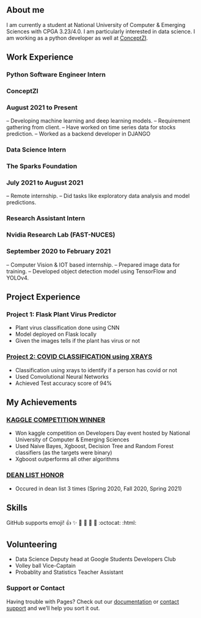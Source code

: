 ## About me

I am currently a student at National University of Computer & Emerging Sciences with CPGA 3.23/4.0. I am particularly interested in data science. I am working as a python developer as well at [ConceptZI](https://conceptzi.com/our-team/).

## Work Experience
### Python Software Engineer Intern
### ConceptZI
### August 2021 to Present
– Developing machine learning and deep learning models.
– Requirement gathering from client.
– Have worked on time series data for stocks prediction.
– Worked as a backend developer in DJANGO

### Data Science Intern
### The Sparks Foundation
### July 2021 to August 2021
– Remote internship.
– Did tasks like exploratory data analysis and model predictions. 

### Research Assistant Intern 
### Nvidia Research Lab (FAST-NUCES)
### September 2020 to February 2021
– Computer Vision & IOT based internship.
– Prepared image data for training.
– Developed object detection model using TensorFlow and YOLOv4.


## Project Experience
### Project 1: Flask Plant Virus Predictor
- Plant virus classification done using CNN
- Model deployed on Flask locally 
- Given the images tells if the plant has virus or not

### [Project 2: COVID CLASSIFICATION using XRAYS](https://github.com/YassaFareed/Project-Covid)
- Classification using xrays to identify if a person has covid or not
- Used Convolutional Neural Networks 
- Achieved Test accuracy score of 94% 


## My Achievements
### [KAGGLE COMPETITION WINNER](https://www.kaggle.com/c/devday21-data-science-competition/leaderboard)
- Won kaggle competition on Developers Day event hosted by National University of Computer & Emerging Sciences
- Used Naive Bayes, Xgboost, Decision Tree and Random Forest classifiers (as the targets were binary) 
- Xgboost outperforms all other algorithms

### [DEAN LIST HONOR](https://nu.edu.pk/Campus/Karachi/DeanLists)
- Occured in dean list 3 times (Spring 2020, Fall 2020, Spring 2021)


## Skills

GitHub supports emoji!
:+1: :sparkles: :camel: :tada:
:rocket: :metal: :octocat: :html:

## Volunteering
- Data Science Deputy head at Google Students Developers Club
- Volley ball Vice-Captain
- Probablity and Statistics Teacher Assistant 

### Support or Contact

Having trouble with Pages? Check out our [documentation](https://docs.github.com/categories/github-pages-basics/) or [contact support](https://support.github.com/contact) and we’ll help you sort it out.
